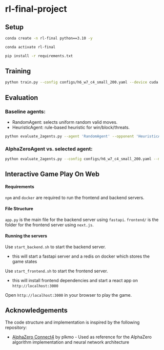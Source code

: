 # rl-final-project

## Setup

```bash
conda create -n rl-final python==3.10 -y
```

```bash
conda activate rl-final
```

```bash
pip install -r requirements.txt
```

## Training

```bash
python train.py --config configs/h6_w7_c4_small_200.yaml --device cuda
```

## Evaluation

### Baseline agents:
- RandomAgent: selects uniform random valid moves.
- HeuristicAgent: rule-based heuristic for win/block/threats.
```bash
python evaluate_2agents.py --agent 'RandomAgent' --opponent 'HeuristicAgent'
```

### AlphaZeroAgent vs. selected agent:
```bash
python evaluate_2agents.py --config configs/h6_w7_c4_small_200.yaml --model_checkpoint final_ckpt/h6_w7_c4_current_net_small_200_step80000.pth --opponent <pick an agent>
```

## Interactive Game Play On Web

#### Requirements
`npm` and `docker` are required to run the frontend and backend servers.

#### File Structure
`app.py` is the main file for the backend server using `fastapi`.
`frontend/` is the folder for the frontend server using `next.js`.

#### Running the servers
Use `start_backend.sh` to start the backend server.  
- this will start a fastapi server and a redis on docker which stores the game states

Use `start_frontend.sh` to start the frontend server.
- this will install frontend dependencies and start a react app on `http://localhost:3000`

Open `http://localhost:3000` in your browser to play the game.

## Acknowledgements

The code structure and implementation is inspired by the following repository:
- [AlphaZero Connect4](https://github.com/plkmo/AlphaZero_Connect4) by plkmo - Used as reference for the AlphaZero algorithm implementation and neural network architecture
